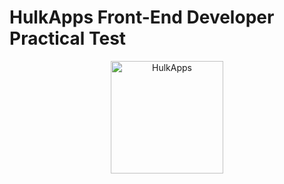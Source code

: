 # HulkApps Front-End Developer Practical Test

<div align="center">
    <img height="180" src="https://i.ibb.co/tLcPHmF/HulkApps.png" alt="HulkApps">
</div>
